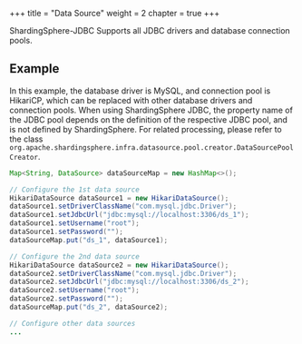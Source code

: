 +++
title = "Data Source"
weight = 2
chapter = true
+++

ShardingSphere-JDBC Supports all JDBC drivers and database connection pools.

## Example

In this example, the database driver is MySQL, and connection pool is HikariCP, which can be replaced with other database drivers and connection pools. When using ShardingSphere JDBC, the property name of the JDBC pool depends on the definition of the respective JDBC pool, and is not defined by ShardingSphere. For related processing, please refer to the class `org.apache.shardingsphere.infra.datasource.pool.creator.DataSourcePoolCreator`.

```java
Map<String, DataSource> dataSourceMap = new HashMap<>();

// Configure the 1st data source
HikariDataSource dataSource1 = new HikariDataSource();
dataSource1.setDriverClassName("com.mysql.jdbc.Driver");
dataSource1.setJdbcUrl("jdbc:mysql://localhost:3306/ds_1");
dataSource1.setUsername("root");
dataSource1.setPassword("");
dataSourceMap.put("ds_1", dataSource1);

// Configure the 2nd data source
HikariDataSource dataSource2 = new HikariDataSource();
dataSource2.setDriverClassName("com.mysql.jdbc.Driver");
dataSource2.setJdbcUrl("jdbc:mysql://localhost:3306/ds_2");
dataSource2.setUsername("root");
dataSource2.setPassword("");
dataSourceMap.put("ds_2", dataSource2);

// Configure other data sources
...
```
